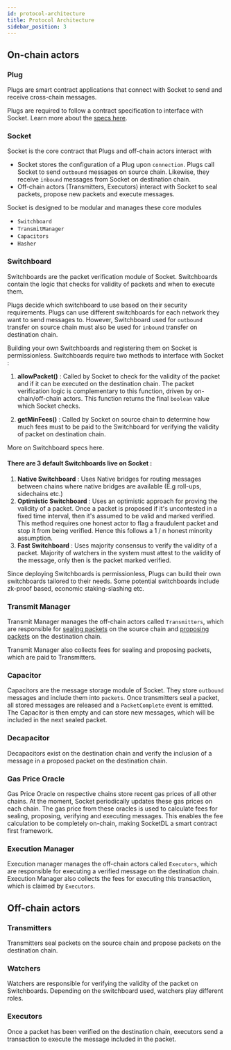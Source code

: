 ```yaml
---
id: protocol-architecture
title: Protocol Architecture
sidebar_position: 3
---
```


<!-- PAGE STATUS : MOSTLY DONE. NEEDS FEW CHANGES BEFORE REVIEW -->

## On-chain actors 


### Plug 
Plugs are smart contract applications that connect with Socket to send and receive cross-chain messages.

Plugs are required to follow a contract specification to interface with Socket. Learn more about the [specs here](../Getting-Started/introducing-plugs).


### Socket 

Socket is the core contract that Plugs and off-chain actors interact with
- Socket stores the configuration of a Plug upon `connection`. Plugs call Socket to send `outbound` messages on source chain. Likewise, they receive `inbound` messages from Socket on destination chain.
- Off-chain actors (Transmitters, Executors) interact with Socket to seal packets, propose new packets and execute messages.

Socket is designed to be modular and manages these core modules
- `Switchboard`
- `TransmitManager`
- `Capacitors`
- `Hasher`


### Switchboard 

Switchboards are the packet verification module of Socket. Switchboards contain the logic that checks for validity of packets and when to execute them.

Plugs decide which switchboard to use based on their security requirements. Plugs can use different switchboards for each network they want to send messages to. However, Switchboard used for `outbound` transfer on source chain must also be used for `inbound` transfer on destination chain.

Building your own Switchboards and registering them on Socket is permissionless. Switchboards require two methods to interface with Socket : 
1. **allowPacket()** : Called by Socket to check for the validity of the packet and if it can be executed on the destination chain. The packet verification logic is complementary to this function, driven by on-chain/off-chain actors. This function returns the final `boolean` value which Socket checks.

2. **getMinFees()** : Called by Socket on source chain to determine how much fees must to be paid to the Switchboard for verifying the validity of packet on destination chain.

<!-- WIP : This must follow ISwitchboard. Also need to add rest of functions here -->
More on Switchboard specs here.

#### There are 3 default Switchboards live on Socket :
1. **Native Switchboard** : Uses Native bridges for routing messages between chains where native bridges are available (E.g roll-ups, sidechains etc.)
2. **Optimistic Switchboard** : Uses an optimistic approach for proving the validity of a packet. Once a packet is proposed if it's uncontested in a fixed time interval, then it's assumed to be valid and marked verified. This method requires one honest actor to flag a fraudulent packet and stop it from being verified. Hence this follows a 1 / n honest minority assumption.
3. **Fast Switchboard** : Uses majority consensus to verify the validity of a packet. Majority of watchers in the system must attest to the validity of the message, only then is the packet marked verified.

Since deploying Switchboards is permissionless, Plugs can build their own switchboards tailored to their needs. Some potential switchboards include zk-proof based, economic staking-slashing etc. 

### Transmit Manager 
<!-- WIP : See if there's a better way to explain what sealing and proposing packets is -->
Transmit Manager manages the off-chain actors called `Transmitters`, which are responsible for [sealing packets](./lifecycle#sending-a-message) on the source chain and [proposing packets](./lifecycle#receiving-a-message) on the destination chain.

Transmit Manager also collects fees for sealing and proposing packets, which are paid to Transmitters.


### Capacitor 
Capacitors are the message storage module of Socket. They store `outbound` messages and include them into `packets`. Once transmitters seal a packet, all stored messages are released and a `PacketComplete` event is emitted. The Capacitor is then empty and can store new messages, which will be included in the next sealed packet.

### Decapacitor 
Decapacitors exist on the destination chain and verify the inclusion of a message in a proposed packet on the destination chain.

### Gas Price Oracle 
Gas Price Oracle on respective chains store recent gas prices of all other chains. At the moment, Socket periodically updates these gas prices on each chain. The gas price from these oracles is used to calculate fees for sealing, proposing, verifying and executing messages. This enables the fee calculation to be completely on-chain, making SocketDL a smart contract first framework.

### Execution Manager 
Execution manager manages the off-chain actors called `Executors`, which are responsible for executing a verified message on the destination chain. Execution Manager also collects the fees for executing this transaction, which is claimed by `Executors`.

<!-- WIP : Do we need to explained Hasher? -->

## Off-chain actors 

### Transmitters 
Transmitters seal packets on the source chain and propose packets on the destination chain.


### Watchers 
Watchers are responsible for verifying the validity of the packet on Switchboards. Depending on the switchboard used, watchers play different roles.


### Executors 
Once a packet has been verified on the destination chain, executors send a transaction to execute the message included in the packet.

